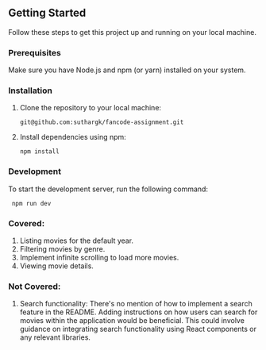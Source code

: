 ## Getting Started

Follow these steps to get this project up and running on your local machine.

### Prerequisites

Make sure you have Node.js and npm (or yarn) installed on your system.

### Installation

1. Clone the repository to your local machine:
   ```
   git@github.com:suthargk/fancode-assignment.git
   ```
2. Install dependencies using npm:
   ```
   npm install
   ```

### Development

To start the development server, run the following command:
  ```
   npm run dev
  ```

### Covered:

1. Listing movies for the default year.
2. Filtering movies by genre.
3. Implement infinite scrolling to load more movies.
4. Viewing movie details.

### Not Covered:

1. Search functionality: There's no mention of how to implement a search feature in the README. Adding instructions on how users can search for movies within the application would be beneficial. This could involve guidance on integrating search functionality using React components or any relevant libraries.
